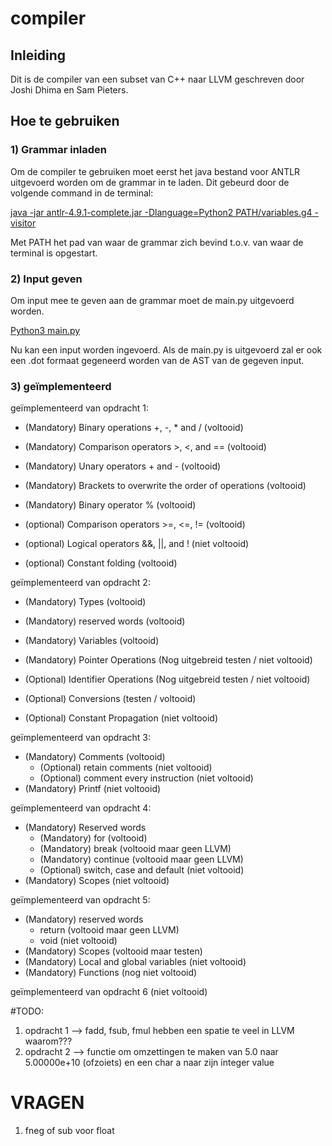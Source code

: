 # compiler
## Inleiding
Dit is de compiler van een subset van C++ naar LLVM geschreven door Joshi Dhima en Sam Pieters.

## Hoe te gebruiken
### 1) Grammar inladen
Om de compiler te gebruiken moet eerst het java bestand voor ANTLR uitgevoerd worden om de grammar
in te laden. Dit gebeurd door de volgende command in de terminal:

<u>java -jar antlr-4.9.1-complete.jar -Dlanguage=Python2 PATH/variables.g4 -visitor</u>

Met PATH het pad van waar de grammar zich bevind t.o.v. van waar de terminal is opgestart.

### 2) Input geven
Om input mee te geven aan de grammar moet de main.py uitgevoerd worden.

<u>Python3 main.py</u>

Nu kan een input worden ingevoerd. Als de main.py is uitgevoerd zal er ook een .dot formaat gegeneerd
worden van de AST van de gegeven input. 

### 3) geïmplementeerd

geïmplementeerd van opdracht 1:

- (Mandatory) Binary operations +, -, * and / (voltooid)
- (Mandatory) Comparison operators >, <, and == (voltooid)
- (Mandatory) Unary operators + and - (voltooid)
- (Mandatory) Brackets to overwrite the order of operations (voltooid)
- (Mandatory) Binary operator % (voltooid)
- (optional) Comparison operators >=, <=, != (voltooid)
- (optional) Logical operators &&, ||, and ! (niet voltooid)

- (optional) Constant folding (voltooid)

geïmplementeerd van opdracht 2:

- (Mandatory) Types (voltooid)
- (Mandatory) reserved words (voltooid)
- (Mandatory) Variables (voltooid)
- (Mandatory) Pointer Operations (Nog uitgebreid testen / niet voltooid)
- (Optional) Identifier Operations (Nog uitgebreid testen / niet voltooid)
- (Optional) Conversions (testen / voltooid)

- (Optional) Constant Propagation (niet voltooid)

geïmplementeerd van opdracht 3:

- (Mandatory) Comments (voltooid)
    - (Optional) retain comments (niet voltooid)
    - (Optional) comment every instruction (niet voltooid)
- (Mandatory) Printf (niet voltooid)

geïmplementeerd van opdracht 4:

- (Mandatory) Reserved words
    - (Mandatory) for (voltooid)
    - (Mandatory) break (voltooid maar geen LLVM)
    - (Mandatory) continue (voltooid maar geen LLVM)
    - (Optional) switch, case and default (niet voltooid)
- (Mandatory) Scopes (niet voltooid)

geïmplementeerd van opdracht 5:

- (Mandatory) reserved words
    - return (voltooid maar geen LLVM)
    - void (niet voltooid)
- (Mandatory) Scopes (voltooid maar testen)
- (Mandatory) Local and global variables (niet voltooid)
- (Mandatory) Functions (nog niet voltooid)

geïmplementeerd van opdracht 6 (niet voltooid)

#TODO:
1) opdracht 1 --> fadd, fsub, fmul hebben een spatie te veel in LLVM waarom???
2) opdracht 2 --> functie om omzettingen te maken van 5.0 naar 5.00000e+10 (ofzoiets) en een char a naar zijn integer value
    
# VRAGEN
1) fneg of sub voor float
